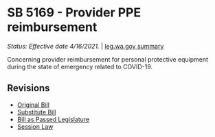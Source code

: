 # SB 5169 - Provider PPE reimbursement
*Status: Effective date 4/16/2021.* | [leg.wa.gov summary](https://app.leg.wa.gov/billsummary?BillNumber=5169&Year=2021)

Concerning provider reimbursement for personal protective equipment during the state of emergency related to COVID-19.

## Revisions
* [Original Bill](1/)
* [Substitute Bill](S/)
* [Bill as Passed Legislature](S.PL/)
* [Session Law](S.SL/)